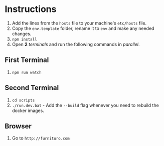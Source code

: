 # Instructions

1. Add the lines from the `hosts` file to your machine's `etc/hosts` file.
2. Copy the `env.template` folder, rename it to `env` and make any needed changes.
3. `npm install`
4. Open **2** _terminals_ and run the following commands in _parallel_.

## First Terminal

1. `npm run watch`

## Second Terminal

1. `cd scripts`
2. `./run.dev.bat` - Add the `--build` flag whenever you need to rebuild the docker images.

## Browser

1. Go to `http://furnituro.com`

